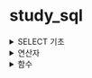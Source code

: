 # study_sql

<details>
<summary> SELECT 기초 </summary>
<div markdown="1">
## FROM
FROM : 특정 테이블을 호출하는 함수
## SELECT
SELECT : 특정 컬럼을 가져오겠다
- AS : 특정 컬럼의 이름을 변경하여 호출

~~~Ini
SELECT * FROM Customers;
~~~

~~~Ini
SELECT
  CustomerId AS ID,
  CustomerName AS "이름",
  Address AS ADDR
FROM Customers
~~~
한글은 "문자열"

## WHERE
WHERE : 구문 뒤에 조건을 붙여 원하는 데이터만 가져옴
~~~Ini
SELECT * FROM Orders
WHERE EmployeeID = 3;
~~~

## ORDER BY
ORDER BY : 특정 구문을 사용해서 특정 컬럼을 기준으로 데이터를 정렬
- ASC : 오름차순
- DESC : 내림차순

~~~Ini
SELECT * FROM OrderDetails
ORDER BY ProductID ASC, Quantity DESC
~~~
먼저 ProductID를 오름차순으로 정렬 후,
ProductID가 같은 행에서는 Quantity는 내림차순으로 정렬

## LIMIT
LIMIT: 원하는 만큼만 데이터를 가져옴
LIMIT {가져올 갯수} 또는 LIMIT {건너뛸 갯수}, {가져올 갯수}

가져올 갯수가 디폴트 0이라고 생각하면 될듯

~~~Ini
SELECT * FROM Customers
LIMIT 10
~~~
~~~Ini
SELECT * FROM Customers
LIMIT 30, 10
~~~
30개의 열을 건너뛰고 10개를 가져온다
</div>
</details>


<details>
<summary> 연산자 </summary>
<div markdown="1">
# 연산자
1. 사칙연산

  |연산자|의미|
  |---|---|
  |+, -, \*, / |더하기, 빼기, 곱하기, 나누기|
  |%, MOD|나머지|
  ~~~Ini
  SELECT 5 - 2.5 AS DIFFERENCE;
  ~~~
  연산시 문자열이 있는 경우 0 으로 취급

  ~~~Ini
  SELECT 'ABC' + 3
  result = 3
  ~~~
  문자열 안에 숫자가 있고 숫자랑 연산시 자동으로 숫자로 변환
  ~~~Ini
  SELECT '1' + '002' * 3
  result = 7
  ~~~
  ~~~Ini
  SELECT OrderID,ProductID, 
  OrderID + ProductID AS SumVal

  FROM OrderDetails  ;
  ~~~
  OrderDetails에서 OrderID, ProductID를 불러오고,
  (OrderID+ProductID)한 결과를 SumVal이라는 컬럼으로 가져오겠다

  ~~~Ini
  SELECT
    ProductName,
    Price,
    Price / 2 AS HalfPrice
    Price
  FROM Products;
  ~~~
  Products에서 Price를 가져오고,
  Price 값을 /2해서 HalfPrice로 
  1. 참/거짓 관련 연산자

  |TRUE|FALSE|
  |---|---|
  |1|0|

  ~~~Ini
  SELECT * FROM Customers WHERE FLASE;
  ~~~

  |연산자|의미|
  |---|---|
  |IS| 양쪽 모두 TRUE 또는 FALSE|
  |IS NOT| 양쪽 모두 TRUE 또는 FALSE|

  ~~~Ini
  SELECT (TRUE IS FALSE) IS NOT TRUE;
  ~~~

  |연산자|의미|
  |---|---|
  |AND, &&|양쪽이 모두 TRUE일 때만 TRUE|
  |OR, \|\||한쪽은 TRUE이면 TRUE|

  ~~~Ini
  SELECT * FROM OrderDetails
  WHERE
    ProductId = 20
    AND (OrderId = 10514 OR Quantity = 50);
  ~~~

  OrderDetails 전체 중에서 ProductId 값이 20이고 OrderId = 10514이거나  Quantity = 50 인 데이터를 가져옴



  |연산자|의미|
  |---|---|
  |=|양쪽 값이 같음|
  |!=,<>|양쪽 값이 다름|
  |>,<| (왼쪽, 오른쪽)값이 더 큼|
  |>=, <=| (왼쪽, 오른쪽) 값이 같거나 더 큼|

  ~~~Ini
  SELECT 'A' = 'A', 'A' = 'B', 'A' < 'B', 'A' > 'B';
  ~~~
  문자열에서는 인덱스를 기준으로 크다고 표현한
  즉, A<B 의 결관는 참(1)

  |연산자|의미|
  |---|---|
  |BETWEEN {MIN} AND {MAX}|두 값 사이에 있음|
  |NOT BETWEEN {MIN} AND {MAX}|두 값 사이가 아닌 곳에 있음|

  ~~~Ini
  SELECT 5 BETWEEN 1 AND 10;
  ~~~

  ~~~Ini
  SELECT 'banana' NOT BETWEEN 'Apple' AND 'camera';
  ~~~
  문자열에도 동일하게 적용됨



  ~~~Ini
  SELECT * FROM OrderDetails
  WHERE ProductID BETWEEN 1 AND 4;
  ~~~
  조건문에서 활용가능함


  |연산자|의미|
  |---|---|
  |IN (...)|괄호 안의 값들 중 있음|
  |NOT IN (...)|괄호 안의 값들 중 없음|


  ~~~Ini
  SELECT * FROM Customers
  WHERE City IN ('Torino', 'Paris', 'Portland', 'Madrid') 
  ~~~
  WHERE을 사용해서 열이름을 안에 내용을 선택하여 고를 수 있음


  |연산자|의미|
  |---|---|
  |LIKE '...%...'| 0~N개 문자를 가진 패턴|
  |LIKE '...\_...'| \_갯수만큼의 문자를 가진 패턴| 
  LIKE 연산자는 패턴을 가진 문자열을 찾을때 유용한 연산자

  ~~~Ini
  SELECT * FROM OrderDetails
  WHERE OrderID LIKE '1025_'
  ~~~
  OrderDetails에서 OrderID의 값이 10250번대의 값을 가지는  호출
  ~~~Ini
  SELECT * FROM Customers
  WHERE City Like '%d'
  ~~~
  City의 값이 'd'로 끝나는 데이터 호출
</div>
</details>

  
<details>
<summary> 함수 </summary>
<div markdown="1">

# 함수
  <details>
  <summary> 1. 숫자와 문자열을 다루는 함수들</summary>
  <div markdown="1">



  |함수|의미|
  |---|---|
  |ROUND|반올림|
  |CEIL|올림|
  |FLOOR|내림|
  |ABS|절대값|
  간단해서 패스

  |함수|의미|
  |---|---|
  |GREATEST|(괄호안에서)가장 큰값|
  |LEAST|(괄호안에서)가장 작은값|

  ~~~Ini
  SELECT
    OrderDetailID, ProductID, Quantity,
    GREATEST(OrderDetailID, ProductID, Quantity),
    LEAST(OrderDetailID, ProductID, Quantity)
  FROM OrderDetails;
  ~~~
  OrderDetails의 (OrderDetailID, ProductID, Quantity)값중 가장 큰것과 작은것을 호출


  |함수|의미|
  |---|---|
  |MAX|가장 큰 값|
  |MIN|가장 작은값|
  |COUNT|갯수 (NULL은 포함 x)|
  |SUM|총합|
  |AVG|평균 값|

  - GREATEST와 MAX의 차이  
  
    GREATEST와 괄호안의 대상들 사이에서 큰값  
    
    MAX는 열에서 가장 큰값
  ~~~Ini
  SELECT
    MAX(Quantity),
    MIN(Quantity),
    COUNT(Quantity),
    SUM(Quantity),
    AVG(Quantity)
  FROM OrderDetails
  WHERE OrderDetailID BETWEEN 20 AND 30;
  ~~~

  OrderDetailID가 20~30번째 데이터를 가져와서 Quantity열의 데이터를 비교함


  |함수|의미|
  |---|---|
  |POW(A,B), POWER(A,B)|가장 큰 값|
  |SQRT|제곱근|
  ~~~Ini
  SELECT Price, POW(Price, 1/2)
  FROM Products
  WHERE SQRT(Price) < 4;
  ~~~ 

  Products에서 Price와 Price의 1/2승을 Price의 제곱근 값이 4보다 작으면 가져옴


  |함수|의미|
  |---|---|
  |TRUMCATE(N,n)|N을 소숫점 n자리까지 선택|
  ~~~Ini
  SELECT
    TRUNCATE(1234.5678, 1),
    TRUNCATE(1234.5678, 2),
    TRUNCATE(1234.5678, 3),
    TRUNCATE(1234.5678, -1),
    TRUNCATE(1234.5678, -2),
    TRUNCATE(1234.5678, -3);
  ~~~
  소숫점에서 짤라내어 데이터를 가져옴



  ~~~Ini
  SELECT Price FROM Products
  WHERE TRUNCATE(Price, 0) = 12;
  ~~~
  Price를 소수점 없이 표현했을대 값이 12와 같으면 데이터를 가져옴
  </div>
  </details>

                        
  <details>
  <summary> 2. 문자와 관련된 함수들 </summary>
  <div markdown="1">

  |함수|의미|
  |---|---|
  |UCASE, UPPER| 모두 대문자로|
  |LCASE, LOWER| 모두 소문자로|

  ~~~Ini
  SELECT
    UCASE(CustomerName),
    LCASE(ContactName)
  FROM Customers;
  ~~~


  |함수|의미|
  |---|---|
  |CONCAT(...)|괄호 안의 내용 이어붙임|
  |CONCAT_WS(S, ... )|괄호 안의 내용을 S로 이어붙임|


  ~~~Ini
  SELECT OrderID, CONCAT('O-ID: ', OrderID) FROM Orders;
  ~~~

  ~~~Ini
  SELECT
    FirstName, LastName, CONCAT_WS(' ', FirstName, LastName) AS FullName
  FROM Employees;
  ~~~
  Employees에 FirstName, LastName을 ' '으로 합쳐주어 FUllName이라는 열이름으로 호출



  ~~~Ini
  SELECT OrderID, CONCAT('O-ID: ', OrderID) FROM Orders;
  ~~~


  |함수|의미|
  |---|---|
  |SUBSTR, SUBSTRING|주어진 값에 따라 문자열을 자름|
  |LEFT|왼쪽부터 N 글자 자름|
  |RIGHT|오른쪽분터 N 글자 자름|  
  

  

  |함수|의미|
  |---|---|
  |LENGTH|문자열의 바이트 길이|
  |CHAR_LENGTH, CHARACTER_LEGNTH|문자열의 문자 길이|  
  
  
  
    
  |함수|의미|
  |---|---|
  |TRIM|양쪽 공백제거|
  |RTRIM|오른쪽 공백제거|
  |LTRIM|왼쪽 공백제거|  
  
  
  
  
  ~~~Ini
  SELECT
    CONCAT('|', ' HELLO ', '|'),
    CONCAT('|', LTRIM(' HELLO '), '|'),
    CONCAT('|', RTRIM(' HELLO '), '|'),
    CONCAT('|', TRIM(' HELLO '), '|');
  ~~~
  

    
  |함수|의미|
  |---|---|
  |RPAD(S, N, P)|S가 N글자가 될때까지 오른쪽에 P를 이어붙임|
  |LPAD(S, N, P)|S가 N글자가 될때까지 왼쪽에 P를 이어붙임|
  
  
  ~~~Ini
  SELECT
    LPAD(SupplierID, 5, 0),
    RPAD(Price, 6, 0)
  FROM Products;
  ~~~
  
  |함수|의미|
  |---|---|
  |REPLACE(S, A, B)| S중 A를 B로 변경|
  |INSTR(S,s)| S증 s의 첫 위치 반환 , 없으면 0|
  |CAST(A, T)| A를 T자료형으로 변환|

  ~~~Ini
  REPLACE(S, A, B)	
  ~~~
  ~~~Ini
  SELECT
  INSTR('ABCDE', 'ABC'),
  INSTR('ABCDE', 'BCDE'),
  INSTR('ABCDE', 'C'),
  INSTR('ABCDE', 'DE'),
  INSTR('ABCDE', 'F');
  ~~~  
  ~~~Ini
  SELECT
    '01' = '1',
  CONVERT('01', DECIMAL) = CONVERT('1', DECIMAL);
  ~~~
  </div>
  </details>
  
  <details>
  <summary> 3. 시간/날짜 관련 및 기타 함수들 </summary>
  <div markdown="1">

    |함수|의미|
    |---|---|
    |CURRENT_DATE, CURDATE| 현재 날짜 반환 |
    |CURRENT_TIME, CURTIME| 현재 시간 반환 |  
    |CURRENT_TIMESTAMP, NOW| 현재 시간과 날짜를 반환|
  
    
    ~~~Ini
    SELECT CURDATE(), CURTIME(), NOW();
    ~~~
  
    |함수|의미|
    |---|---|
    |DATE| 문자열에 따라 날짜 생성 |
    |TIME| 문자열에 따라 시간 생성 |
    
    ~~~Ini
    SELECT * FROM Orders
    WHERE
      OrderDate BETWEEN DATE('1997-1-1') AND DATE('1997-1-31');
    ~~~
    1997년 1월 1일 부터 1월 31일 사이의 데이터를 가져옴
    
    |함수|의미|
    |---|---|
    |YEAR| 주어진 DATETIME값의 년도 반환|
    |MONTHNAME| 주어진 DATETIME값의 월(영문) 반환|
    |MONTH| 주어진 DATETIME값의 월 반환|
    |WEEKDAY| 주어진 DATETIME값의 요일반환 (월요일 : 0)|
    |DAYNAME| 주어진 DATETIME값의 요일명 반환|
    |DAYOFMONTH, DAY| 주어진 DATETIME값의 날짜 반환|
    ~~~Ini
    SELECT * FROM Orders
    WHERE WEEKDAY(OrderDate) = 0;
    ~~~
    OrderDate값의 요일이 월요일(0)이면 불러온다 
    ~~~Ini
    SELECT
    OrderDate,
    CONCAT(
        CONCAT_WS(
          '/',
          YEAR(OrderDate), MONTH(OrderDate), DAY(OrderDate)
        ),
        ' ',
        UPPER(LEFT(DAYNAME(OrderDate), 3))
      )
    FROM Orders;
    ~~~
    OrderDate의 년, 월, 일을 받아와 '/'으로 합쳐주고,
    ' ', DAYNAME(OrderDate)의 왼쪽부터 3번째까지 대문자로 변경한문자열과 합쳐서 반환
    
    
    |함수|의미|
    |---|---|
    |HOUR| 주어진 DATETIME의 시 반환|
    |MINUTE| 주어진 DATETIME의 분 반환|
    |SECOND| 주어진 DATETIME의 초 반환|
    
    
    ~~~Ini
    SELECT
      HOUR(NOW()), MINUTE(NOW()), SECOND(NOW());
    ~~~
    현재 시간, 분, 초를 반환
    
    |함수|의미|
    |---|---|
    |ADDDATE, DATE_ADD| 시간/날짜 더하기|
    |SUBDATE, DATE_SUB| 시간 날짜 빼기|
    ~~~Ini
    SELECT 
      ADDDATE('2021-06-20', INTERVAL 1 YEAR),
      ADDDATE('2021-06-20', INTERVAL -2 MONTH),
      ADDDATE('2021-06-20', INTERVAL 3 WEEK),
      ADDDATE('2021-06-20', INTERVAL -4 DAY),
      ADDDATE('2021-06-20', INTERVAL -5 MINUTE),
      ADDDATE('2021-06-20 13:01:12', INTERVAL 6 SECOND);
    ~~~
    INTERVAL을 사용하여 주어진 시간에서 더하기 빼기 가능
    
    |함수|의미|
    |---|---|
    |ADDDATE, DATE_ADD| 시간/날짜 더하기|
    |SUBDATE, DATE_SUB| 시간 날짜 빼기|
    
    
    |함수|의미|
    |---|---|
    |DATE_DIFF| 두 시간/날짜 간 일수차 |
    |TIME_DIFF| 두 시간/날짜 간 시간차|
    |LAST_DAY| 해당 달의 마지막 날짜|
    
    ~~~Ini
    SELECT
      TIMEDIFF('2021-06-21 15:20:35', '2021-06-21 16:34:41');
    ~~~
    ~~~Ini
    SELECT
      OrderDate,
      LAST_DAY(OrderDate),
      DAY(LAST_DAY(OrderDate)),
      DATEDIFF(LAST_DAY(OrderDate), OrderDate)
    FROM Orders;
    ~~~
    OrderDate,
    OrderDate 달의 마지막 일,
    OrderDate의 주어진 일,
    OrderDate의 마지막 일과 OrderDate의 주어진 일 차이 반환
    
    |함수|의미|
    |---|---|
    |DATE_FORMAT|시간/날짜를 지정한 형식으로 반환|
    
    ~~~Ini
    SELECT REPLACE(
      REPLACE(
        DATE_FORMAT(NOW(), '%Y년 %m월 %d일 %p %h시 %i분 %초'),
        'AM', '오전'
      ),
      'PM', '오후'
    )
    
    ~~~
    현재 시간을 ''안에 지정된 형식으로 반환 후,
    'AM'은 오전,'PM'은 오후로 반환
    
    |함수|의미|
    |---|---| 
    |STR_TO_DATE(S, F)|S를 F형식으로 해석하여 시간/날짜 생성|
    
    
    ~~~Ini
    SELECT
      OrderDate,
      DATEDIFF(
        STR_TO_DATE('1997-01-01 13:24:35', '%Y-%m-%d %T'),
        OrderDate
      ),
      TIMEDIFF(
        STR_TO_DATE('1997-01-01 13:24:35', '%Y-%m-%d %T'),
        STR_TO_DATE(CONCAT(OrderDate, ' ', '00:00:00'), '%Y-%m-%d %T')
      )
    FROM Orders;
    ~~~
    OrderDate의 날짜와 1997년 1월 1일 00시 00분 00초가 얼마나 날짜가 차이나는지 반환
    OrderDate의 시간과 ""의 시간이 얼마나 차이나는지 반환
    OrderDate는 시분초가 없어서 '00:00:00'을 붙혀줌
    
    
    
  </div>
  </details>

                          
  <details>
  <summary> 4. 기타 함수들 </summary>
  <div markdown="1">
    
    |형식|설명|
    |---|---|    
    | IF(조건, T, F) |조건이 참이면 T, 거짓이면 F반환|
    | IFNULL(A, B) | A가 NULL일 시 B 출력|
    
    ~~~Ini
    SELECT
      Price,
      IF (Price > 30, 'Expensive', 'Cheap'),
      CASE
        WHEN Price < 20 THEN '저가'
        WHEN Price BETWEEN 20 AND 30 THEN '일반'
        ELSE '고가'
      END
    FROM Products;
    ~~~
    Products 데이터의 Price를 반환,
    Price가 >30이상이면 E, 낮으면 C 반환
    Price 20미만은 저가/ 20이상 30이하는 일반 / 나머지는 고가
    
  </div>
  </details>

  
</div>
</details>
